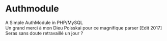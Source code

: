 Authmodule
===============

A Simple AuthModule in PHP/MySQL</br>
Un grand merci à mon Dieu Poisskai pour ce magnifique parser
[Edit 2017] Seras sans doute retravaillé un jour ?
